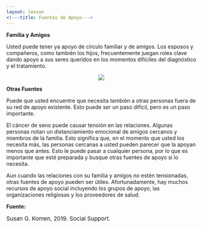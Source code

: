 ```yaml
---
layout: lesson
<!---title: Fuentes de Apoyo--->
---
```


**Familia y Amigos**

Usted puede tener ya apoyo de círculo familiar y de amigos. Los esposos y compañeros, como también los hijos, frecuentemente juegan roles clave dando apoyo a sus seres queridos en los momentos difíciles del diagnóstico y el tratamiento.

<p align="center">
<img src="https://scnslabutsa.github.io/myhthelperEduContent/Images/Latino big family.jpg"/> 
</p> 

**Otras Fuentes**

Puede que usted encuentre que necesita también a otras personas fuera de su red de apoyo existente. 
Esto puede ser un paso difícil, pero es un paso importante.

El cáncer de seno puede causar tensión en las relaciones. Algunas personas notan un distanciamiento emocional de amigos cercanos y miembros de la familia. Esto significa que, en el momento que usted los necesita más, las personas cercanas a usted pueden parecer que la apoyan menos que antes. Esto le puede pasar a cualquier persona, por lo que es importante que esté preparada y busque otras fuentes de apoyo si lo necesita.

Aun cuando las relaciones con su familia y amigos no estén tensionadas, otras fuentes de apoyo pueden ser útiles. Afortunadamente, hay muchos recursos de apoyo social incluyendo los grupos de apoyo, las organizaciones religiosas y los proveedores de salud. 

**Fuente:**

<span style="font-size:15px;">Susan G. Komen, 2019. Social Support.</span>
